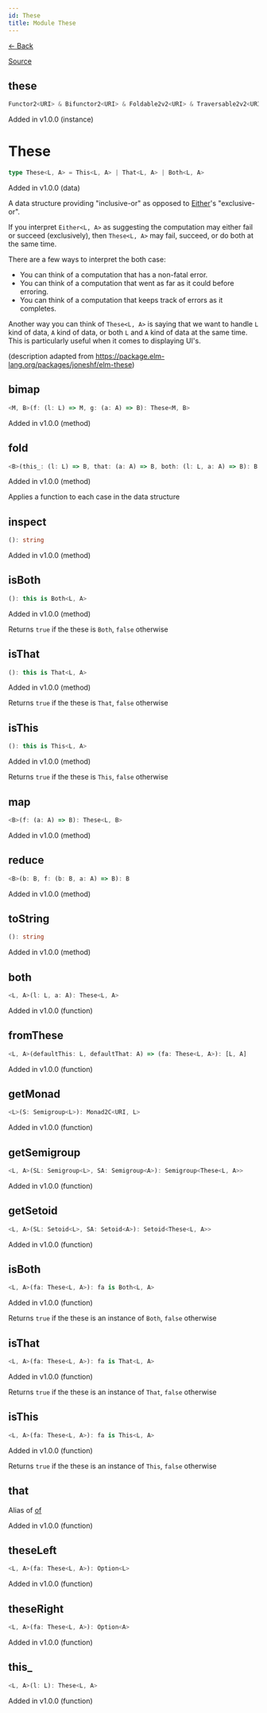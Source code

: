 ```yaml
---
id: These
title: Module These
---
```


[← Back](.)

[Source](https://github.com/gcanti/fp-ts/blob/master/src/These.ts)

## these

```ts
Functor2<URI> & Bifunctor2<URI> & Foldable2v2<URI> & Traversable2v2<URI>
```

Added in v1.0.0 (instance)

# These

```ts
type These<L, A> = This<L, A> | That<L, A> | Both<L, A>
```

Added in v1.0.0 (data)

A data structure providing "inclusive-or" as opposed to [Either](./Either.md)'s "exclusive-or".

If you interpret `Either<L, A>` as suggesting the computation may either fail or succeed (exclusively), then
`These<L, A>` may fail, succeed, or do both at the same time.

There are a few ways to interpret the both case:

- You can think of a computation that has a non-fatal error.
- You can think of a computation that went as far as it could before erroring.
- You can think of a computation that keeps track of errors as it completes.

Another way you can think of `These<L, A>` is saying that we want to handle `L` kind of data, `A` kind of data, or
both `L` and `A` kind of data at the same time. This is particularly useful when it comes to displaying UI's.

(description adapted from https://package.elm-lang.org/packages/joneshf/elm-these)

## bimap

```ts
<M, B>(f: (l: L) => M, g: (a: A) => B): These<M, B>
```

Added in v1.0.0 (method)

## fold

```ts
<B>(this_: (l: L) => B, that: (a: A) => B, both: (l: L, a: A) => B): B
```

Added in v1.0.0 (method)

Applies a function to each case in the data structure

## inspect

```ts
(): string
```

Added in v1.0.0 (method)

## isBoth

```ts
(): this is Both<L, A>
```

Added in v1.0.0 (method)

Returns `true` if the these is `Both`, `false` otherwise

## isThat

```ts
(): this is That<L, A>
```

Added in v1.0.0 (method)

Returns `true` if the these is `That`, `false` otherwise

## isThis

```ts
(): this is This<L, A>
```

Added in v1.0.0 (method)

Returns `true` if the these is `This`, `false` otherwise

## map

```ts
<B>(f: (a: A) => B): These<L, B>
```

Added in v1.0.0 (method)

## reduce

```ts
<B>(b: B, f: (b: B, a: A) => B): B
```

Added in v1.0.0 (method)

## toString

```ts
(): string
```

Added in v1.0.0 (method)

## both

```ts
<L, A>(l: L, a: A): These<L, A>
```

Added in v1.0.0 (function)

## fromThese

```ts
<L, A>(defaultThis: L, defaultThat: A) => (fa: These<L, A>): [L, A]
```

Added in v1.0.0 (function)

## getMonad

```ts
<L>(S: Semigroup<L>): Monad2C<URI, L>
```

Added in v1.0.0 (function)

## getSemigroup

```ts
<L, A>(SL: Semigroup<L>, SA: Semigroup<A>): Semigroup<These<L, A>>
```

Added in v1.0.0 (function)

## getSetoid

```ts
<L, A>(SL: Setoid<L>, SA: Setoid<A>): Setoid<These<L, A>>
```

Added in v1.0.0 (function)

## isBoth

```ts
<L, A>(fa: These<L, A>): fa is Both<L, A>
```

Added in v1.0.0 (function)

Returns `true` if the these is an instance of `Both`, `false` otherwise

## isThat

```ts
<L, A>(fa: These<L, A>): fa is That<L, A>
```

Added in v1.0.0 (function)

Returns `true` if the these is an instance of `That`, `false` otherwise

## isThis

```ts
<L, A>(fa: These<L, A>): fa is This<L, A>
```

Added in v1.0.0 (function)

Returns `true` if the these is an instance of `This`, `false` otherwise

## that

Alias of [of](#of)

Added in v1.0.0 (function)

## theseLeft

```ts
<L, A>(fa: These<L, A>): Option<L>
```

Added in v1.0.0 (function)

## theseRight

```ts
<L, A>(fa: These<L, A>): Option<A>
```

Added in v1.0.0 (function)

## this\_

```ts
<L, A>(l: L): These<L, A>
```

Added in v1.0.0 (function)
